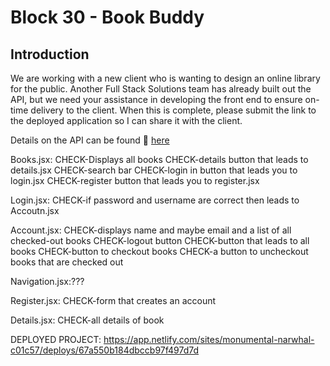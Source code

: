# Block 30 - Book Buddy

## Introduction

We are working with a new client who is wanting to design an online library for the public. Another Full Stack Solutions team has already built out the API, but we need your assistance in developing the front end to ensure on-time delivery to the client. When this is complete, please submit the link to the deployed application so I can share it with the client.

Details on the API can be found 🔗 [here](https://fsa-book-buddy-b6e748d1380d.herokuapp.com/docs/)

Books.jsx:
CHECK-Displays all books
CHECK-details button that leads to details.jsx
CHECK-search bar
CHECK-login in button that leads you to login.jsx
CHECK-register button that leads you to register.jsx

Login.jsx:
CHECK-if password and username are correct then leads to Accoutn.jsx

Account.jsx:
CHECK-displays name and maybe email and a list of all checked-out books
CHECK-logout button
CHECK-button that leads to all books
CHECK-button to checkout books
CHECK-a button to uncheckout books that are checked out

Navigation.jsx:???

Register.jsx:
CHECK-form that creates an account

Details.jsx:
CHECK-all details of book




DEPLOYED PROJECT:
https://app.netlify.com/sites/monumental-narwhal-c01c57/deploys/67a550b184dbccb97f497d7d
